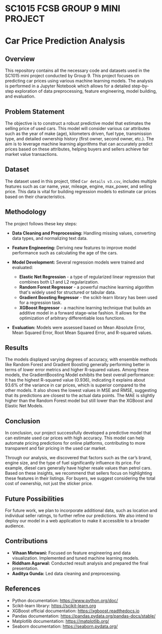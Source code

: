 # SC1015 FCSB GROUP 9 MINI PROJECT

# Car Price Prediction Analysis

## Overview
This repository contains all the necessary code and datasets used in the SC1015 mini project conducted by Group 9. This project focuses on predicting car prices using various machine learning models. The analysis is performed in a Jupyter Notebook which allows for a detailed step-by-step exploration of data preprocessing, feature engineering, model building, and evaluation. 

## Problem Statement 
The objective is to construct a robust predictive model that estimates the selling price of used cars. This model will consider various car attributes such as the year of make (age), kilometers driven, fuel type, transmission type, and detailed ownership history (first owner, second owner, etc.). The aim is to leverage machine learning algorithms that can accurately predict prices based on these attributes, helping buyers and sellers achieve fair market value transactions.

## Dataset
The dataset used in this project, titled `Car details v3.csv`, includes multiple features such as car name, year, mileage, engine, max_power, and selling price. This data is vital for building regression models to estimate car prices based on their characteristics.

## Methodology
The project follows these key steps:
- **Data Cleaning and Preprocessing:** Handling missing values, converting data types, and normalizing text data.
- **Feature Engineering:** Deriving new features to improve model performance such as calculating the age of the cars.
- **Model Development:** Several regression models were trained and evaluated:
  - **Elastic Net Regression** - a type of regularized linear regression that combines both L1 and L2 regularization.
  - **Random Forest Regressor** - a powerful machine learning algorithm that's widely used for structured or tabular data.
  - **Gradient Boosting Regressor** -  the scikit-learn library has been used for a regression task.
  - **XGBoost Regressor** - a machine learning technique that builds an additive model in a forward stage-wise fashion. It allows for the optimization of arbitrary differentiable loss functions.
    
- **Evaluation:** Models were assessed based on Mean Absolute Error, Mean Squared Error, Root Mean Squared Error, and R-squared values.

## Results
The models displayed varying degrees of accuracy, with ensemble methods like Random Forest and Gradient Boosting generally performing better in terms of lower error metrics and higher R-squared values. 
Among these models, the GradientBoosting Model exhibits the best overall performance:
It has the highest R-squared value (0.936), indicating it explains about 93.6% of the variance in car prices, which is superior compared to the other models.
It also shows the lowest values in MSE and RMSE, suggesting that its predictions are closest to the actual data points.
The MAE is slightly higher than the Random Forest model but still lower than the XGBoost and Elastic Net Models.

## Conclusion
In conclusion, our project successfully developed a predictive model that can estimate used car prices with high accuracy. This model can help automate pricing predictions for online platforms, contributing to more transparent and fair pricing in the used car market.

Through our analysis, we discovered that factors such as the car’s brand, engine size, and the type of fuel significantly influence its price. For example, diesel cars generally have higher resale values than petrol cars.
Based on these insights, we recommend that sellers focus on highlighting these features in their listings. For buyers, we suggest considering the total cost of ownership, not just the sticker price.

## Future Possibilities
For future work, we plan to incorporate additional data, such as location and individual seller ratings, to further refine our predictions. We also intend to deploy our model in a web application to make it accessible to a broader audience.

## Contributions
- **Vihaan Motwani:** Focused on feature engineering and data visualization. Implemented and tuned machine learning models.
- **Riddham Agarwal:** Conducted result analysis and prepared the final presentation.
- **Aaditya Gunda:** Led data cleaning and preprocessing.

## References
- Python documentation: https://www.python.org/doc/
- Scikit-learn library: https://scikit-learn.org
- XGBoost official documentation: https://xgboost.readthedocs.io
- Pandas documentation: https://pandas.pydata.org/pandas-docs/stable/
- Matplotlib documentation: https://matplotlib.org/
- Seaborn documentation: https://seaborn.pydata.org/
